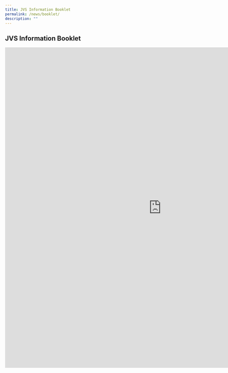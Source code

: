 ```yaml
---
title: JVS Information Booklet
permalink: /news/booklet/
description: ""
---
```

## JVS Information Booklet

<iframe allowfullscreen="true" height="1053" width="1024" frameborder="0" src="https://docs.google.com/presentation/d/e/2PACX-1vSe9EHQOQ7aCPVhUT5jJd0155RIIlY11yzfi9LNol3-csn0EibLCqh__Vn3Pc3GUyOqP0-mNkXtTY-x/embed?start=true&amp;loop=true&amp;delayms=5000"></iframe>